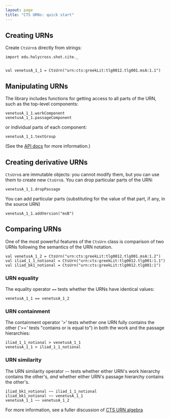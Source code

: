 ```yaml
---
layout: page
title: "CTS URNs: quick start"
---
```




## Creating URNs

Create `CtsUrn`s directly from strings:

```tut:invisible
import edu.holycross.shot.cite._
```


```tut:silent

val venetusA_1_1 = CtsUrn("urn:cts:greekLit:tlg0012.tlg001.msA:1.1")

```

## Manipulating URNs

The library includes functions for getting access to all parts of the URN, such as the top-level components:

```tut
venetusA_1_1.workComponent
venetusA_1_1.passageComponent
```

or individual parts of each component:

```tut
venetusA_1_1.textGroup
```

(See the [API docs](http://cite-architecture.org/libs/api-docs/xcite/edu/holycross/shot/cite/index.html) for more information.)


## Creating derivative URNs

`CtsUrn`s are immutable objects:  you cannot modify them, but you can use them to create new `CtsUrn`s.  You can drop particular parts of the URN:

```tut
venetusA_1_1.dropPassage
```

You can add particular parts (substituting for the value of that part, if any, in the source URN)

```tut
venetusA_1_1.addVersion("msB")
```



## Comparing URNs


One of the most powerful features of the `CtsUrn` class is  comparison of two URNs following the semantics of the URN notation.

```tut:silent
val venetusA_1_2 = CtsUrn("urn:cts:greekLit:tlg0012.tlg001.msA:1.2")
val iliad_1_1_notional = CtsUrn("urn:cts:greekLit:tlg0012.tlg001:1.1")
val iliad_bk1_notional = CtsUrn("urn:cts:greekLit:tlg0012.tlg001:1")

```

### URN equality

The equality operator `==` tests whether the URNs have identical values:

```tut
venetusA_1_1 == venetusA_1_2
```


### URN containment
The containment operator '>' tests whether one URN fully contains the other ('>=' tests "contains or is equal to") in both the work and the passage hierarchies:

```tut
iliad_1_1_notional > venetusA_1_1
venetusA_1_1 > iliad_1_1_notional
```


### URN similarity

The URN similarity operator `~~` tests whether either URN's work hierarchy contains the other's, *and* whether either URN's passage hierarchy contains the other's.

```tut
iliad_bk1_notional ~~ iliad_1_1_notional
iliad_bk1_notional ~~ venetusA_1_1
venetusA_1_1 ~~ venetusA_1_2
```

For more information, see a fuller discussion of [CTS URN algebra](../cts-algebra)
